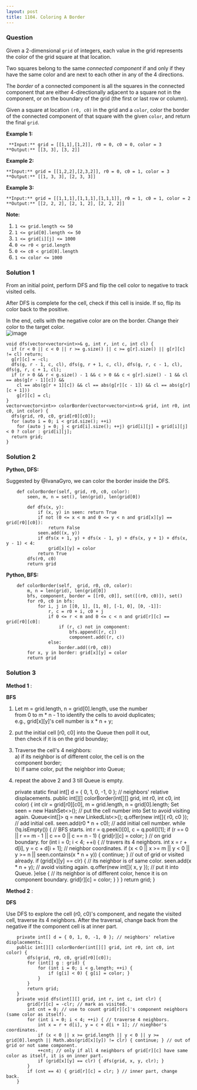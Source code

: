 ```yaml
---
layout: post
title: 1104. Coloring A Border
---
```

### Question
Given a 2-dimensional `grid` of integers, each value in the grid represents
the color of the grid square at that location.

Two squares belong to the same _connected component_ if and only if they have
the same color and are next to each other in any of the 4 directions.

The  _border_ of a connected component is  all the squares in the connected
component that are either 4-directionally adjacent to a square not in the
component, or on the boundary of the grid (the first or last row or column).

Given a square at location `(r0, c0)` in the grid and a `color`, color the
border of the connected component of that square with the given `color`, and
return the final `grid`.



 **Example 1:**

    
    
     **Input:** grid = [[1,1],[1,2]], r0 = 0, c0 = 0, color = 3
    **Output:** [[3, 3], [3, 2]]
    

**Example 2:**

    
    
    **Input:** grid = [[1,2,2],[2,3,2]], r0 = 0, c0 = 1, color = 3
    **Output:** [[1, 3, 3], [2, 3, 3]]
    

**Example 3:**

    
    
    **Input:** grid = [[1,1,1],[1,1,1],[1,1,1]], r0 = 1, c0 = 1, color = 2
    **Output:** [[2, 2, 2], [2, 1, 2], [2, 2, 2]]



 **Note:**

  1. `1 <= grid.length <= 50`
  2. `1 <= grid[0].length <= 50`
  3. `1 <= grid[i][j] <= 1000`
  4. `0 <= r0 < grid.length`
  5. `0 <= c0 < grid[0].length`
  6. `1 <= color <= 1000`

### Solution 1
From an initial point, perform DFS and flip the cell color to negative to
track visited cells.

After DFS is complete for the cell, check if this cell is inside. If so, flip
its color back to the positive.

In the end, cells with the negative color are on the border. Change their
color to the target color.  
![image](https://assets.leetcode.com/users/votrubac/image_1556425139.png)

    
    
    void dfs(vector<vector<int>>& g, int r, int c, int cl) {
      if (r < 0 || c < 0 || r >= g.size() || c >= g[r].size() || g[r][c] != cl) return;
      g[r][c] = -cl;
      dfs(g, r - 1, c, cl), dfs(g, r + 1, c, cl), dfs(g, r, c - 1, cl), dfs(g, r, c + 1, cl);
      if (r > 0 && r < g.size() - 1 && c > 0 && c < g[r].size() - 1 && cl == abs(g[r - 1][c]) &&
        cl == abs(g[r + 1][c]) && cl == abs(g[r][c - 1]) && cl == abs(g[r][c + 1]))
        g[r][c] = cl;
    }
    vector<vector<int>> colorBorder(vector<vector<int>>& grid, int r0, int c0, int color) {
      dfs(grid, r0, c0, grid[r0][c0]);
      for (auto i = 0; i < grid.size(); ++i)
        for (auto j = 0; j < grid[i].size(); ++j) grid[i][j] = grid[i][j] < 0 ? color : grid[i][j];
      return grid;
    }
    


### Solution 2
**Python, DFS:**

Suggested by @IvanaGyro, we can color the border inside the DFS.

    
    
        def colorBorder(self, grid, r0, c0, color):
            seen, m, n = set(), len(grid), len(grid[0])
    
            def dfs(x, y):
                if (x, y) in seen: return True
                if not (0 <= x < m and 0 <= y < n and grid[x][y] == grid[r0][c0]):
                    return False
                seen.add((x, y))
                if dfs(x + 1, y) + dfs(x - 1, y) + dfs(x, y + 1) + dfs(x, y - 1) < 4:
                    grid[x][y] = color
                return True
            dfs(r0, c0)
            return grid
    

**Python, BFS:**

    
    
        def colorBorder(self,  grid, r0, c0, color):
            m, n = len(grid), len(grid[0])
            bfs, component, border = [[r0, c0]], set([(r0, c0)]), set()
            for r0, c0 in bfs:
                for i, j in [[0, 1], [1, 0], [-1, 0], [0, -1]]:
                    r, c = r0 + i, c0 + j
                    if 0 <= r < m and 0 <= c < n and grid[r][c] == grid[r0][c0]:
                        if (r, c) not in component:
                            bfs.append([r, c])
                            component.add((r, c))
                    else:
                        border.add((r0, c0))
            for x, y in border: grid[x][y] = color
            return grid
    


### Solution 3
**Method 1** :

 **BFS**

  1. Let m = grid.length, n = grid[0].length, use the number  
from 0 to m * n - 1 to identify the cells to avoid duplicates;  
e.g., grid[x][y]'s cell number is x * n + y;

  2. put the initial cell [r0, c0] into the Queue then poll it out,  
then check if it is on the grid bounday;

  3. Traverse the cell's 4 neighbors:  
a) if its neighbor is of different color, the cell is on the  
component border;  
b) if same color, put the neighbor into Queue;

  4. repeat the above 2 and 3 till Queue is empty.

    
    
        private static final int[] d = { 0, 1, 0, -1, 0 }; // neighbors' relative displacements.
        public int[][] colorBorder(int[][] grid, int r0, int c0, int color) {
            int clr = grid[r0][c0], m = grid.length, n = grid[0].length;
            Set<Integer> seen = new HashSet<>(); // put the cell number into Set to avoid visiting again.
            Queue<int[]> q = new LinkedList<>();
            q.offer(new int[]{ r0, c0 }); // add initial cell.
            seen.add(r0 * n + c0); // add initial cell number.
            while (!q.isEmpty()) { // BFS starts.
                int r = q.peek()[0], c = q.poll()[1];
                if (r == 0 || r == m - 1 || c == 0 || c == n - 1) { grid[r][c] = color; } // on grid boundary.
                for (int i = 0; i < 4; ++i) { // travers its 4 neighbors.
                    int x = r + d[i], y = c + d[i + 1]; // neighbor coordinates.
                    if (x < 0 || x >= m || y < 0 || y >= n || seen.contains(x * n + y)) { continue; } // out of grid or visited already.
                    if (grid[x][y] == clr) { // its neighbor is of same color.
                        seen.add(x * n + y); // avoid visiting again.
                        q.offer(new int[]{ x, y }); // put it into Queue.
                    }else { // its neighbor is of different color, hence it is on component boundary. 
                        grid[r][c] = color;
                    }
                }
            }
            return grid;
        }
    

**Method 2** :

**DFS**

Use DFS to explore the cell (r0, c0)'s component, and negate the visited cell,
traverse its 4 neighbors. After the traversal, change back from the negative
if the component cell is at inner part.

    
    
        private int[] d = { 0, 1, 0, -1, 0 }; // neighbors' relative displacements.
        public int[][] colorBorder(int[][] grid, int r0, int c0, int color) {
            dfs(grid, r0, c0, grid[r0][c0]);
            for (int[] g : grid) {
                for (int i = 0; i < g.length; ++i) {
                    if (g[i] < 0) { g[i] = color; }
                }
            }
            return grid;
        }
        private void dfs(int[][] grid, int r, int c, int clr) {
            grid[r][c] = -clr; // mark as visited.
            int cnt = 0; // use to count grid[r][c]'s component neighbors (same color as itself).
            for (int i = 0; i < 4; ++i) { // traverse 4 neighbors.
                int x = r + d[i], y = c + d[i + 1]; // nieghbor's coordinates.
                if (x < 0 || x >= grid.length || y < 0 || y >= grid[0].length || Math.abs(grid[x][y]) != clr) { continue; } // out of grid or not same component.
                ++cnt; // only if all 4 neighbors of grid[r][c] have same color as itself, it is on inner part.
                if (grid[x][y] == clr) { dfs(grid, x, y, clr); }
            }
            if (cnt == 4) { grid[r][c] = clr; } // inner part, change back.
        }
    



